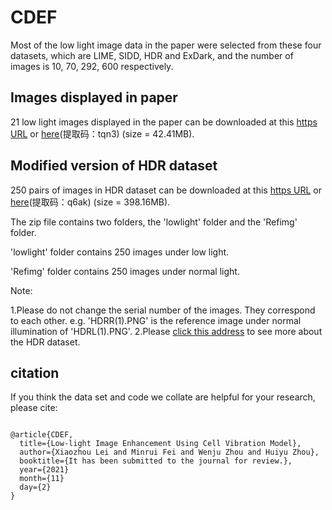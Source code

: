 # CDEF
Most of the low light image data in the paper were selected from these four datasets, which are LIME, SIDD, HDR and ExDark, and the number of images is 10, 70, 292, 600 respectively. 

## Images displayed in paper

21 low light images displayed in the paper can be downloaded at this [https URL](https://cloud.189.cn/t/uIrMJv36RZVn) or [here](https://pan.baidu.com/s/1nNWskL1NKZSmK44XaSfqCg)(提取码：tqn3) (size = 42.41MB). 


## Modified version of HDR dataset

250 pairs of images in HDR dataset can be downloaded at this [https URL](https://cloud.189.cn/t/yymaUrmuiMny) or [here](https://pan.baidu.com/s/1v8YoVVwJE5qLx_JldNAaXg)(提取码：q6ak) (size = 398.16MB).

The zip file contains two folders, the 'lowlight' folder and the 'Refimg' folder.

'lowlight' folder contains 250 images under low light.

'Refimg' folder contains 250 images under normal light.

Note: 

1.Please do not change the serial number of the images. They correspond to each other. e.g.  'HDRR(1).PNG' is the reference image under normal illumination of 'HDRL(1).PNG'.
2.Please [click this address](https://live.ece.utexas.edu/research/HDRDB/hdr_index.html) to see more about the HDR dataset.


## citation

If you think the data set and code we collate are helpful for your research, please cite:

```

@article{CDEF,
  title={Low-light Image Enhancement Using Cell Vibration Model},
  author={Xiaozhou Lei and Minrui Fei and Wenju Zhou and Huiyu Zhou},
  booktitle={It has been submitted to the journal for review.},
  year={2021}
  month={11}
  day={2}
}


```

